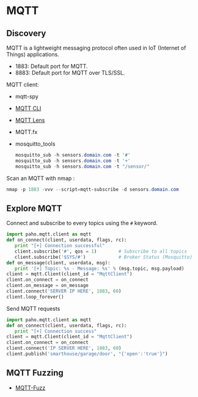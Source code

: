 # MQTT

## Discovery

MQTT is a lightweight messaging protocol often used in IoT (Internet of Things) applications.

* 1883: Default port for MQTT.
* 8883: Default port for MQTT over TLS/SSL.

MQTT client:

* mqtt-spy
* [MQTT CLI](https://asciinema.org/a/DlPmJwXbhuAURHseamGdMy4z3/embed?speed=2\&autoplay=true)
* [MQTT Lens](https://chrome.google.com/webstore/detail/mqttlens/hemojaaeigabkbcookmlgmdigohjobjm)
* MQTT.fx
* mosquitto_tools

   ```powershell
   mosquitto_sub -h sensors.domain.com -t '#'
   mosquitto_sub -h sensors.domain.com -t '+'
   mosquitto_sub -h sensors.domain.com -t "/sensor/"
   ```

Scan an MQTT with nmap :

```ps1
nmap -p 1883 -vvv --script=mqtt-subscribe -d sensors.domain.com
```

## Explore MQTT

Connect and subscribe to every topics using the `#` keyword.

```python
import paho.mqtt.client as mqtt
def on_connect(client, userdata, flags, rc):
   print "[+] Connection successful"
   client.subscribe('#', qos = 1)        # Subscribe to all topics
   client.subscribe('$SYS/#')            # Broker Status (Mosquitto)
def on_message(client, userdata, msg):
   print '[+] Topic: %s - Message: %s' % (msg.topic, msg.payload)
client = mqtt.Client(client_id = "MqttClient")
client.on_connect = on_connect
client.on_message = on_message
client.connect('SERVER IP HERE', 1883, 60)
client.loop_forever()
```

Send MQTT requests

```python
import paho.mqtt.client as mqtt
def on_connect(client, userdata, flags, rc):
   print "[+] Connection success"
client = mqtt.Client(client_id = "MqttClient")
client.on_connect = on_connect
client.connect('IP SERVER HERE', 1883, 60)
client.publish('smarthouse/garage/door', "{'open':'true'}")
```

## MQTT Fuzzing

* [MQTT-Fuzz](https://github.com/F-Secure/mqtt_fuzz)
